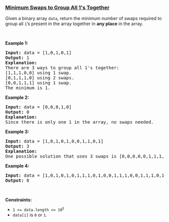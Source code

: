 ### [Minimum Swaps to Group All 1's Together](https://leetcode.com/problems/minimum-swaps-to-group-all-1s-together)

<p>Given a&nbsp;binary array <code>data</code>, return&nbsp;the minimum number of swaps required to group all <code>1</code>&rsquo;s present in the array together in <strong>any place</strong> in the array.</p>

<p>&nbsp;</p>
<p><strong>Example 1:</strong></p>

<pre>
<strong>Input:</strong> data = [1,0,1,0,1]
<strong>Output:</strong> 1
<strong>Explanation: </strong>
There are 3 ways to group all 1&#39;s together:
[1,1,1,0,0] using 1 swap.
[0,1,1,1,0] using 2 swaps.
[0,0,1,1,1] using 1 swap.
The minimum is 1.
</pre>

<p><strong>Example 2:</strong></p>

<pre>
<strong>Input:</strong> data = [0,0,0,1,0]
<strong>Output:</strong> 0
<strong>Explanation: </strong>
Since there is only one 1 in the array, no swaps needed.
</pre>

<p><strong>Example 3:</strong></p>

<pre>
<strong>Input:</strong> data = [1,0,1,0,1,0,0,1,1,0,1]
<strong>Output:</strong> 3
<strong>Explanation: </strong>
One possible solution that uses 3 swaps is [0,0,0,0,0,1,1,1,1,1,1].
</pre>

<p><strong>Example 4:</strong></p>

<pre>
<strong>Input:</strong> data = [1,0,1,0,1,0,1,1,1,0,1,0,0,1,1,1,0,0,1,1,1,0,1,0,1,1,0,0,0,1,1,1,1,0,0,1]
<strong>Output:</strong> 8
</pre>

<p>&nbsp;</p>
<p><strong>Constraints:</strong></p>

<ul>
	<li><code>1 &lt;= data.length &lt;= 10<sup>5</sup></code></li>
	<li><code>data[i]</code>&nbsp;is <code>0</code> or <code>1</code>.</li>
</ul>
